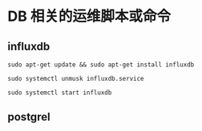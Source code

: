 # DB 相关的运维脚本或命令

## influxdb

`sudo apt-get update && sudo apt-get install influxdb`

`sudo systemctl unmusk influxdb.service`

`sudo systemctl start influxdb`

## postgrel
